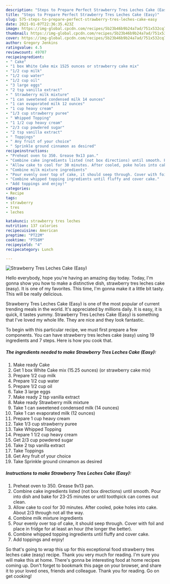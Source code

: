```yaml
---
description: "Steps to Prepare Perfect Strawberry Tres Leches Cake (Easy)"
title: "Steps to Prepare Perfect Strawberry Tres Leches Cake (Easy)"
slug: 575-steps-to-prepare-perfect-strawberry-tres-leches-cake-easy
date: 2021-01-07T22:36:35.423Z
image: https://img-global.cpcdn.com/recipes/5b23b46b9b24a7ad/751x532cq70/strawberry-tres-leches-cake-easy-recipe-main-photo.jpg
thumbnail: https://img-global.cpcdn.com/recipes/5b23b46b9b24a7ad/751x532cq70/strawberry-tres-leches-cake-easy-recipe-main-photo.jpg
cover: https://img-global.cpcdn.com/recipes/5b23b46b9b24a7ad/751x532cq70/strawberry-tres-leches-cake-easy-recipe-main-photo.jpg
author: Gregory Jenkins
ratingvalue: 4.5
reviewcount: 49707
recipeingredient:
- " Cake"
- "1 box White Cake mix 1525 ounces or strawberry cake mix"
- "1/2 cup milk"
- "1/2 cup water"
- "1/2 cup oil"
- "3 large eggs"
- "2 tsp vanilla extract"
- " Strawberry milk mixture"
- "1 can sweetened condensed milk 14 ounces"
- "1 can evaporated milk 12 ounces"
- "1 cup heavy cream"
- "1/3 cup strawberry puree"
- " Whipped Topping"
- "1 1/2 cup heavy cream"
- "2/3 cup powdered sugar"
- "2 tsp vanilla extract"
- " Toppings"
- " Any fruit of your choice"
- " Sprinkle ground cinnamon as desired"
recipeinstructions:
- "Preheat oven to 350. Grease 9x13 pan."
- "Combine cake ingredients listed (not box directions) until smooth. Pour into dish and bake for 23-25 minutes or until toothpick can comes out clean."
- "Allow cake to cool for 30 minutes. After cooled, poke holes into cake. About 2/3 through not all the way."
- "Combine milk mixture ingredients"
- "Pour evenly over top of cake, it should seep through. Cover with foil and place in fridge for at least an hour (the longer the better)."
- "Combine whipped topping ingredients until fluffy and cover cake."
- "Add toppings and enjoy!"
categories:
- Recipe
tags:
- strawberry
- tres
- leches

katakunci: strawberry tres leches 
nutrition: 137 calories
recipecuisine: American
preptime: "PT22M"
cooktime: "PT58M"
recipeyield: "4"
recipecategory: Lunch

---
```



![Strawberry Tres Leches Cake (Easy)](https://img-global.cpcdn.com/recipes/5b23b46b9b24a7ad/751x532cq70/strawberry-tres-leches-cake-easy-recipe-main-photo.jpg)

Hello everybody, hope you're having an amazing day today. Today, I'm gonna show you how to make a distinctive dish, strawberry tres leches cake (easy). It is one of my favorites. This time, I'm gonna make it a little bit tasty. This will be really delicious.



Strawberry Tres Leches Cake (Easy) is one of the most popular of current trending meals in the world. It's appreciated by millions daily. It is easy, it is quick, it tastes yummy. Strawberry Tres Leches Cake (Easy) is something that I've loved my whole life. They are nice and they look fantastic.


To begin with this particular recipe, we must first prepare a few components. You can have strawberry tres leches cake (easy) using 19 ingredients and 7 steps. Here is how you cook that.

<!--inarticleads1-->

##### The ingredients needed to make Strawberry Tres Leches Cake (Easy):

1. Make ready  Cake
1. Get 1 box White Cake mix (15.25 ounces) (or strawberry cake mix)
1. Prepare 1/2 cup milk
1. Prepare 1/2 cup water
1. Prepare 1/2 cup oil
1. Take 3 large eggs
1. Make ready 2 tsp vanilla extract
1. Make ready  Strawberry milk mixture
1. Take 1 can sweetened condensed milk (14 ounces)
1. Take 1 can evaporated milk (12 ounces)
1. Prepare 1 cup heavy cream
1. Take 1/3 cup strawberry puree
1. Take  Whipped Topping
1. Prepare 1 1/2 cup heavy cream
1. Get 2/3 cup powdered sugar
1. Take 2 tsp vanilla extract
1. Take  Toppings
1. Get  Any fruit of your choice
1. Take  Sprinkle ground cinnamon as desired




<!--inarticleads2-->

##### Instructions to make Strawberry Tres Leches Cake (Easy):

1. Preheat oven to 350. Grease 9x13 pan.
1. Combine cake ingredients listed (not box directions) until smooth. Pour into dish and bake for 23-25 minutes or until toothpick can comes out clean.
1. Allow cake to cool for 30 minutes. After cooled, poke holes into cake. About 2/3 through not all the way.
1. Combine milk mixture ingredients
1. Pour evenly over top of cake, it should seep through. Cover with foil and place in fridge for at least an hour (the longer the better).
1. Combine whipped topping ingredients until fluffy and cover cake.
1. Add toppings and enjoy!




So that's going to wrap this up for this exceptional food strawberry tres leches cake (easy) recipe. Thank you very much for reading. I'm sure you will make this at home. There's gonna be interesting food at home recipes coming up. Don't forget to bookmark this page on your browser, and share it to your loved ones, friends and colleague. Thank you for reading. Go on get cooking!
